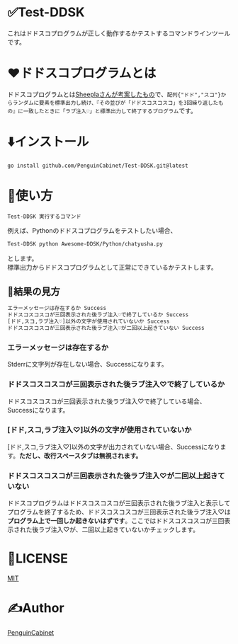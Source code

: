 # ✅Test-DDSK
これはドドスコプログラムが正しく動作するかテストするコマンドラインツールです。

# ❤ドドスコプログラムとは
ドドスコプログラムとは[Sheeplaさんが考案したもの](https://twitter.com/Sheeeeepla/status/1554028833942441984?s=20&t=7NM1CBCnhpZsp3-4JfXBwg)で、`配列{"ドド","スコ"}からランダムに要素を標準出力し続け、『その並びが「ドドスコスコスコ」を3回繰り返したもの』に一致したときに「ラブ注入♡」と標準出力して終了するプログラム`です。

# ⬇️インストール

```
go install github.com/PenguinCabinet/Test-DDSK.git@latest
```

# 📕使い方

```
Test-DDSK 実行するコマンド
```

例えば、Pythonのドドスコプログラムをテストしたい場合、
```bash
Test-DDSK python Awesome-DDSK/Python/chatyusha.py
```
とします。   
標準出力からドドスコプログラムとして正常にできているかテストします。
## 👀結果の見方

```bash
エラーメッセージは存在するか Success
ドドスコスコスコが三回表示された後ラブ注入♡で終了しているか Success
[ドド,スコ,ラブ注入♡]以外の文字が使用されていないか Success
ドドスコスコスコが三回表示された後ラブ注入♡が二回以上起きていない Success
```

### エラーメッセージは存在するか
Stderrに文字列が存在しない場合、Successになります。

### ドドスコスコスコが三回表示された後ラブ注入♡で終了しているか
ドドスコスコスコが三回表示された後ラブ注入♡で終了している場合、Successになります。

### [ドド,スコ,ラブ注入♡]以外の文字が使用されていないか
[ドド,スコ,ラブ注入♡]以外の文字が出力されていない場合、Successになります。**ただし、改行スペースタブは無視されます。**

### ドドスコスコスコが三回表示された後ラブ注入♡が二回以上起きていない
ドドスコプログラムはドドスコスコスコが三回表示された後ラブ注入と表示してプログラムを終了するため、ドドスコスコスコが三回表示された後ラブ注入♡は**プログラム上で一回しか起きないはずです**。ここではドドスコスコスコが三回表示された後ラブ注入♡が、二回以上起きていないかチェックします。

# 🎫LICENSE

[MIT](./LICENSE)

# ✍Author

[PenguinCabinet](https://github.com/PenguinCabinet)
